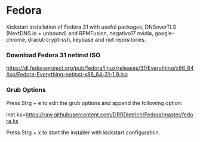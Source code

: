 # Fedora

Kickstart installation of Fedora 31 with useful packages, DNSoverTLS (NextDNS.io + unbound) and RPMFusion, negativo17 nvidia, google-chrome, dracut-crypt-ssh, keybase and riot repositories.

### Download Fedora 31 netinst ISO 

https://dl.fedoraproject.org/pub/fedora/linux/releases/31/Everything/x86_64/iso/Fedora-Everything-netinst-x86_64-31-1.9.iso

### Grub Options

Press Strg + e to edit the grub options and append the following option:

inst.ks=https://raw.githubusercontent.com/DRRDietrich/Fedora/master/fedora.ks

Press Strg + x to start the installer with kickstart configuration.
